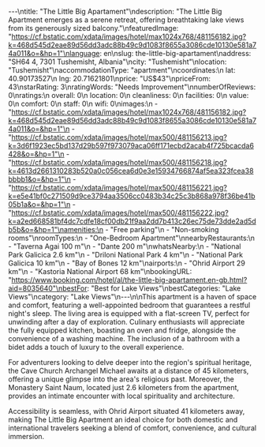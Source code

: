 ---\ntitle: "The Little Big Apartament"\ndescription: "The Little Big Apartment emerges as a serene retreat, offering breathtaking lake views from its generously sized balcony."\nfeaturedImage: "https://cf.bstatic.com/xdata/images/hotel/max1024x768/481156182.jpg?k=468d545d2eae89d56dd3adc88b49c9d1083f8655a3086cde10130e581a74a011&o=&hp=1"\nlanguage: en\nslug: the-little-big-apartament\naddress: "SH64 4, 7301 Tushemisht, Albania"\ncity: "Tushemisht"\nlocation: "Tushemisht"\naccommodationType: "apartment"\ncoordinates:\n  lat: 40.90173527\n  lng: 20.71621801\nprice: "US$43"\npriceFrom: 43\nstarRating: 3\nratingWords: "Needs Improvement"\nnumberOfReviews: 0\nratings:\n  overall: 0\n  location: 0\n  cleanliness: 0\n  facilities: 0\n  value: 0\n  comfort: 0\n  staff: 0\n  wifi: 0\nimages:\n  - "https://cf.bstatic.com/xdata/images/hotel/max1024x768/481156182.jpg?k=468d545d2eae89d56dd3adc88b49c9d1083f8655a3086cde10130e581a74a011&o=&hp=1"\n  - "https://cf.bstatic.com/xdata/images/hotel/max500/481156213.jpg?k=3d6f1923ec5bd137d29b597f973079aca06ff171ecbd2acab4f725bcacda6428&o=&hp=1"\n  - "https://cf.bstatic.com/xdata/images/hotel/max500/481156218.jpg?k=4613d2661310283b520a0c056cea6d0e3e15934766874af5ea323fcea38bbbb1&o=&hp=1"\n  - "https://cf.bstatic.com/xdata/images/hotel/max500/481156221.jpg?k=e5e41bf0c271509d9ce3794aa3506cc0483b34c25c3b868a978f36be41b05b1a&o=&hp=1"\n  - "https://cf.bstatic.com/xdata/images/hotel/max500/481156222.jpg?k=a2ed668581bf4dc7cdfe18cf00db21f9aa2dd7b413c26ec75de73dde2ad5db5b&o=&hp=1"\namenities:\n  - "Free parking"\n  - "Non-smoking rooms"\nroomTypes:\n  - "One-Bedroom Apartment"\nnearbyRestaurants:\n  - "Taverna Agai 100 m"\n  - "Dante 200 m"\nwhatsNearby:\n  - "National Park Galicica 2.6 km"\n  - "Driloni National Park 4 km"\n  - "National Park Galicica 10 km"\n  - "Bay of Bones 12 km"\nairports:\n  - "Ohrid Airport 29 km"\n  - "Kastoria National Airport 68 km"\nbookingURL: "https://www.booking.com/hotel/al/the-little-big-apartament.en-gb.html?aid=8035640"\nbestFor: "Best for Lake Views"\nbestCategories: "Lake Views"\ncategory: "Lake Views"\n---\n\nThis apartment is a haven of space and comfort, featuring a well-appointed bedroom that guarantees a restful night's sleep. The living area is equipped with a flat-screen TV, perfect for unwinding after a day of exploration. Culinary enthusiasts will appreciate the fully equipped kitchen, boasting an oven and fridge, alongside the convenience of a washing machine. The inclusion of a bathroom with a bidet adds a touch of luxury to the overall experience.

For adventurers looking to delve deeper into the region's spiritual heritage, the Cave Church Archangel Michael awaits at a distance of 45 kilometers, offering a unique glimpse into the area's religious past. Moreover, the Monastery Saint Naum, located just 2.6 kilometers from the apartment, provides an intimate encounter with local spirituality and architecture.

Accessibility is seamless, with Ohrid Airport situated 41 kilometers away, making The Little Big Apartment an ideal choice for both domestic and international travelers seeking a blend of comfort, convenience, and cultural immersion.
